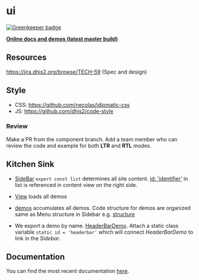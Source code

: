 # ui

[![Greenkeeper badge](https://badges.greenkeeper.io/dhis2/ui.svg)](https://greenkeeper.io/)

**[Online docs and demos (latest master build)](https://dhis2.github.io/ui-builds/)**

## Resources

https://jira.dhis2.org/browse/TECH-59 (Spec and design)

## Style

-   CSS: https://github.com/necolas/idiomatic-css
-   JS: https://github.com/dhis2/code-style

### Review

Make a PR from the component branch. Add a team member who can review the code and example for both **LTR** and **RTL** modes.

## Kitchen Sink

-   [SideBar](https://github.com/dhis2/ui/blob/master/example-app/src/SideBar/index.js) `export const list` determines all site content. [id: 'identifier'](https://github.com/dhis2/ui/blob/master/example-app/src/Sidebar/index.js#L18) in list is referenced in content view on the right side.

-   [View](https://github.com/dhis2/ui/blob/master/example-app/src/View/index.js) loads all demos

-   [demos](https://github.com/dhis2/ui/blob/master/example-app/src/demos/index.js) accumulates all demos. Code structure for demos are organized same as Menu structure in Sidebar e.g. [structure](https://github.com/dhis2/ui/tree/master/example-app/src/demos)

-   We export a demo by name. [HeaderBarDemo](https://github.com/dhis2/ui/blob/master/example-app/src/demos/Organisms/HeaderBar/index.js). Attach a static class variable `static id = 'headerbar'` which will connect _HeaderBarDemo_ to link in the _Sidebar_.

## Documentation

You can find the most recent documentation [here](https://github.com/facebookincubator/create-react-app/blob/master/packages/react-scripts/template/README.md).
